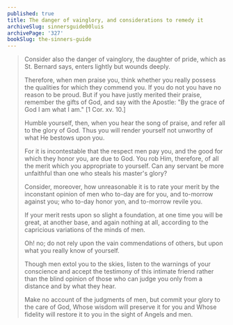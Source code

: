 ```yaml
---
published: true
title: The danger of vainglory, and considerations to remedy it
archiveSlug: sinnersguide00luis
archivePage: '327'
bookSlug: the-sinners-guide
---
```


> Consider also the danger of vainglory, the daughter of pride, which as St. Bernard says, enters lightly but wounds deeply.
>
> Therefore, when men praise you, think whether you really possess the qualities for which they commend you. If you do not you have no reason to be proud. But if you have justly merited their praise, remember the gifts of God, and say with the Apostle: "By the grace of God I am what I am." [1 Cor. xv. 10.]
>
> Humble yourself, then, when you hear the song of praise, and refer all to the glory of God. Thus you will render yourself not unworthy of what He bestows upon you.
>
> For it is incontestable that the respect men pay you, and the good for which they honor you, are due to God. You rob Him, therefore, of all the merit which you appropriate to yourself. Can any servant be more unfaithful than one who steals his master's glory?
>
> Consider, moreover, how unreasonable it is to rate your merit by the inconstant opinion of men who to-day are for you, and to-morrow against you; who to-day honor yon, and to-morrow revile you.
>
> If your merit rests upon so slight a foundation, at one time you will be great, at another base, and again nothing at all, according to the capricious variations of the minds of men.
>
> Oh! no; do not rely upon the vain commendations of others, but upon what you really know of yourself.
>
> Though men extol you to the skies, listen to the warnings of your conscience and accept the testimony of this intimate friend rather than the blind opinion of those who can judge you only from a distance and by what they hear.
>
> Make no account of the judgments of men, but commit your glory to the care of God, Whose wisdom will preserve it for you and Whose fidelity will restore it to you in the sight of Angels and men.
